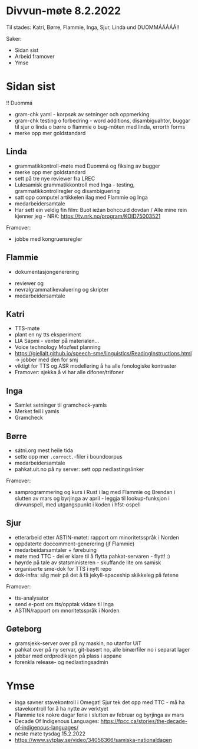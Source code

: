 # Divvun-møte 8.2.2022

Til stades: Katri, Børre, Flammie, Inga, Sjur, Linda und DUOMMÁÁÁÁÁ!!

Saker:
* Sidan sist
* Arbeid framover
* Ymse

# Sidan sist

!! Duommá
* gram-chk yaml - korpsøk av setninger och oppmerking
* gram-chk testing o forbedring - word additions, disambiguahtor, buggar til sjur o linda o børre o flammie o bug-möten med linda, errorth forms
* merke opp mer goldstandard

## Linda
* grammatikkontroll-møte med Duommá og fiksing av bugger
* merke opp mer goldstandard
* sett på tre nye reviewer fra LREC
* Lulesamisk grammatikkontroll med Inga - testing, grammatikkontrollregler og disambiguering
* satt opp computel artikkelen ilag med Flammie og Inga
* medarbeidersamtale
* Har sett ein veldig fin film: Buot iežan bohccuid dovdan / Alle mine rein kjenner jeg   - NRK: <https://tv.nrk.no/program/KOID75003521>

Framover:
- jobbe med kongruensregler

## Flammie
- dokumentasjongenerering
* reviewer og
* nevralgrammatikevaluering og skripter
* medarbeidersamtale

## Katri
* TTS-møte
* plant en ny tts eksperiment
* LIA Sápmi - venter på materialen...
* Voice technology Mozfest planning
* <https://giellalt.github.io/speech-sme/linguistics/ReadingInstructions.html> -> jobber med den for smj
* viktigt for TTS og ASR modellering å ha alle fonologiske kontraster
* Framover: sjekka å vi har alle difoner/trifoner

## Inga
* Samlet setninger til gramcheck-yamls
* Merket feil i yamls
* Gramcheck

## Børre
* sátni.org mest heile tida
* sette opp mer `.correct.`-filer i boundcorpus
* medarbeidersamtale
* pahkat.uit.no på ny server: sett opp nedlastingslinker

Framover:
- samprogrammering og kurs i Rust i lag med Flammie og Brendan i slutten av mars og
  byrjinga av april - leggja til lookup-funksjon i divvunspell, med utgangspunkt i
  koden i hfst-ospell

## Sjur
- etterarbeid etter ASTIN-møtet: rapport om minoritetsspråk i Norden
- oppdaterte doccomment-generering (jf Flammie)
- medarbeidarsamtaler + førebuing
- møte med TTC - dei er klare til å flytta pahkat-servaren - flytt! :)
- høyrde på tale av statsministeren - skuffande lite om samisk
- organiserte sme-dok for TTS i nytt repo
- dok-infra: såg meir på det å få jekyll-spaceship skikkeleg på føtene

Framover:
- tts-analysator
- send e-post om tts/opptak vidare til Inga
- ASTIN/rapport om mnoritetsspråk i Norden

## Gøteborg
- gramsjekk-server over på ny maskin, no utanfor UiT
- pahkat over på ny servar, git-basert no, alle binærfiler no i separat lager
- jobbar med ordprediksjon på plass i appane
- forenkla release- og nedlastingsadmin

# Ymse
* Inga savner stavekontroll i Omegat! Sjur tek det opp med TTC - må ha stavekontroll
  for å ha nytte av verktyet
* Flammie tek nokre dagar ferie i slutten av februar og byrjinga av mars
* Decade Of Indigenous Languages:
  <https://fpcc.ca/stories/the-decade-of-indigenous-languages/>
* neste møte tysdag 15.2.2022
* <https://www.svtplay.se/video/34056366/samiska-nationaldagen>

